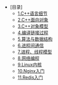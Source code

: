 * [目录]
    * [1.C++语言细节]()
    * [2.C++面向对象]()
    * [3.C++对象模型]()
    * [4.编译链接过程]()
    * [5.算法与数据结构]()
    * [6.进程间通信]()
    * [7.进程、线程模型]()
    * [8.网络编程]()
    * [9.Linux内核]()
    * [10.Nginx入门]()
    * [11.Redis入门]()
